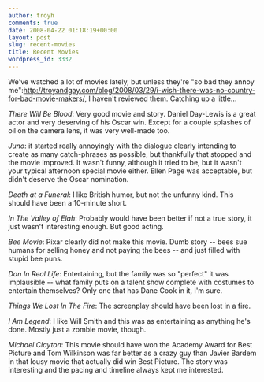 ```yaml
---
author: troyh
comments: true
date: 2008-04-22 01:18:19+00:00
layout: post
slug: recent-movies
title: Recent Movies
wordpress_id: 3332
---
```


We've watched a lot of movies lately, but unless they're "so bad they annoy me":http://troyandgay.com/blog/2008/03/29/i-wish-there-was-no-country-for-bad-movie-makers/, I haven't reviewed them. Catching up a little...


<!-- more -->

_There Will Be Blood_: Very good movie and story. Daniel Day-Lewis is a great actor and very deserving of his Oscar win. Except for a couple splashes of oil on the camera lens, it was very well-made too.

_Juno_: it started really annoyingly with the dialogue clearly intending to create as many catch-phrases as possible, but thankfully that stopped and the movie improved. It wasn't funny, although it tried to be, but it wasn't your typical afternoon special movie either. Ellen Page was acceptable, but didn't deserve the Oscar nomination.

_Death at a Funeral_: I like British humor, but not the unfunny kind. This should have been a 10-minute short.

_In The Valley of Elah_: Probably would have been better if not a true story, it just wasn't interesting enough. But good acting.

_Bee Movie_: Pixar clearly did not make this movie. Dumb story -- bees sue humans for selling honey and not paying the bees -- and just filled with stupid bee puns.

_Dan In Real Life_: Entertaining, but the family was so "perfect" it was implausible -- what family puts on a talent show complete with costumes to entertain themselves? Only one that has Dane Cook in it, I'm sure.

_Things We Lost In The Fire_: The screenplay should have been lost in a fire.

_I Am Legend_: I like Will Smith and this was as entertaining as anything he's done. Mostly just a zombie movie, though.

_Michael Clayton_: This movie should have won the Academy Award for Best Picture and Tom Wilkinson was far better as a crazy guy than Javier Bardem in that lousy movie that actually did win Best Picture. The story was interesting and the pacing and timeline always kept me interested.
